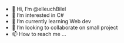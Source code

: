 - 👋 Hi, I’m @elleuchBilel
- 👀 I’m interested in C#
- 🌱 I’m currently learning Web dev
- 💞️ I’m looking to collaborate on small project
- 📫 How to reach me ...

<!---
elleuchBilel/elleuchBilel is a ✨ special ✨ repository because its `README.md` (this file) appears on your GitHub profile.
You can click the Preview link to take a look at your changes.
--->
